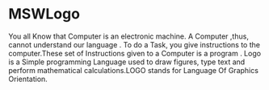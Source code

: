 # MSWLogo
 You all Know that Computer is an electronic machine. A Computer ,thus, cannot understand our language . To do a Task, you give instructions to the computer.These set of Instructions given to a Computer is a program . Logo is a Simple programming Language used to draw figures, type text and  perform mathematical calculations.LOGO stands for Language Of Graphics Orientation.
